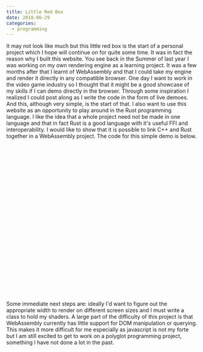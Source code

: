 ```yaml
---
title: Little Red Box
date: 2018-06-29
categories:
  - programming
---
```


<canvas id="canvas" />

<script>
  var Module = {
    canvas: function() {
      var canvas = document.getElementById('canvas');
      return canvas;
    }(),
    locateFile: function(file) {
      return "./js" + `/${file}`;
    }
  };
</script>
<script async src="./js/lrb.js"></script>

It may not look like much but this little red box is the start of a personal project which I hope will continue on for quite some time. It was in fact the reason why I built this website. You see back in the Summer of last year I was working on my own rendering engine as a learning project. It was a few months after that I learnt of WebAssembly and that I could take my engine and render it directly in any compatible browser. One day I want to work in the video game industry so I thought that it might be a good showcase of my skills if I can demo directly in the browser. Through some inspiration I realized I could post along as I write the code in the form of live demoes. And this, although very simple, is the start of that. I also want to use this website as an opportunity to play around in the Rust programming language. I like the idea that a whole project need not be made in one language and that in fact Rust is a good language with it's useful FFI and interoperability. I would like to show that it is possible to link C++ and Rust together in a WebAssembly project. The code for this simple demo is below.

<!-- more -->

```cpp title="main.cpp" linenums="1"
#include <iostream>
#include <SDL.h>
#include <GLES2/gl2.h>

int main()
{
    SDL_Window* window = nullptr;
    window = SDL_CreateWindow("Hello World",
                              SDL_WINDOWPOS_CENTERED,
                              SDL_WINDOWPOS_CENTERED,
                              640,
                              480,
                              SDL_WINDOW_OPENGL);

    if (window == nullptr)
    {
        return -1;
    }

    SDL_GLContext glContext = SDL_GL_CreateContext(window);
    glClearColor(1, 0, 0, 1);
    glClear(GL_COLOR_BUFFER_BIT);

    SDL_GL_DeleteContext(glContext);
    SDL_DestroyWindow(window);
    return 0;
}
```

Some immediate next steps are: ideally I'd want to figure out the appropriate width to render on different screen sizes and I must write a class to hold my shaders. A large part of the difficulty of this project is that WebAssembly currently has little support for DOM manipulation or querying. This makes it more difficult for me especially as javascript is not my forte but I am still excited to get to work on a polyglot programming project, something I have not done a lot in the past.
